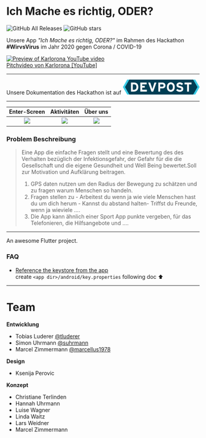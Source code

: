# Ich Mache es richtig, ODER?

![GitHub All Releases](https://img.shields.io/github/downloads/suhrmann/Karlo/total)
![GitHub stars](https://img.shields.io/github/stars/suhrmann/Karlo)

Unsere App *"Ich Mache es richtig, ODER?"* im Rahmen des Hackathon **#WirvsVirus** im Jahr 2020 gegen Corona / COVID-19

[ ![Preview of Karlorona YouTube video](https://raw.githubusercontent.com/suhrmann/Karlorona/master/DOCS/link-to-youtube-img%400.1x.jpg) <br>
Pitchvideo von Karlorona [YouTube]
](https://youtu.be/XefttHYpjo8)


-----

Unsere Dokumentation des Hackathon ist auf <a href="https://devpost.com/software/ich-mache-es-richtig-oder">
  <img src="https://raw.githubusercontent.com/suhrmann/IchMacheEsRichtig-ODER/master/DOCS/devpost-logo.png" width="200" />
</a>

-----

| Enter-Screen | Aktivitäten | Über uns |
|     :---:      |     :---:      |     :---:      |
| ![](https://raw.githubusercontent.com/suhrmann/Karlorona/master/DOCS/Screenshot_1_welcome.png)   | ![](https://raw.githubusercontent.com/suhrmann/Karlorona/master/DOCS/Screenshot_2_activites.png)     | ![](https://raw.githubusercontent.com/suhrmann/Karlorona/master/DOCS/Screenshot_3_about.png)    |


### Problem Beschreibung
> Eine App die einfache Fragen stellt und eine Bewertung des des Verhalten bezüglich der Infektionsgefahr, der Gefahr für die die Gesellschaft und die eigene Gesundheit und Well Being bewertet.Soll zur Motivation und Aufklärung beitragen.
> 1. GPS daten nutzen um den Radius der Bewegung zu schätzen und zu fragen warum Menschen so handeln.
> 2. Fragen stellen zu - Arbeitest du wenn ja wie viele Menschen hast du um dich herum - Kannst du abstand halten- Triffst du Freunde, wenn ja wieviele ....
> 3. Die App kann ähnlich einer Sport App punkte vergeben, für das Telefonieren, die Hilfsangebote und ....


-----

An awesome Flutter project.

### FAQ
 - [Reference the keystore from the app](https://flutter.dev/docs/deployment/android#reference-the-keystore-from-the-app) <br>
    create ``<app dir>/android/key.properties`` following doc ⬆️

-----

# Team

**Entwicklung**
- Tobias Luderer [@tluderer](https://github.com/tluderer)
- Simon Uhrmann [@suhrmann](https://github.com/suhrmann)
- Marcel Zimmermann [@marcellus1978](https://github.com/marcellus1978)

**Design**
- Ksenija Perovic

**Konzept**
- Christiane Terlinden
- Hannah Uhrmann
- Luise Wagner
- Linda Waitz
- Lars Weidner
- Marcel Zimmermann
